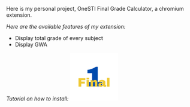 Here is my personal project, OneSTI Final Grade Calculator, a chromium extension.

*Here are the available features of my extension:*
- Display total grade of every subject
- Display GWA

*Tutorial on how to install:*
[![Watch the video](https://github.com/neilsapno/OneSTI-Final-Grade-Calculator/blob/master/images/icon-128.png?raw=true)](https://github.com/neilsapno/OneSTI-Final-Grade-Calculator/raw/refs/heads/master/tutorial.mp4)
